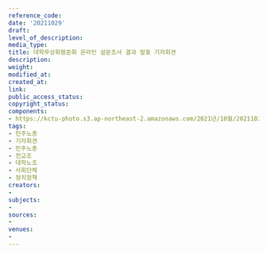 ```yaml
---
reference_code: 
date: '20211029'
draft: 
level_of_description: 
media_type: 
title: 대학무상화평준화 온라인 설문조사 결과 발표 기자회견
description: 
weight: 
modified_at: 
created_at: 
link: 
public_access_status: 
copyright_status: 
components:
- https://kctu-photo.s3.ap-northeast-2.amazonaws.com/2021년/10월/20211029-대학무상화평준화+온라인+설문조사+결과+발표+기자회견_민주노총_기자회견_민주노총_전교조_대학노조_사회단체_정치정책/_5D40248.jpg
tags:
- 민주노총
- 기자회견
- 민주노총
- 전교조
- 대학노조
- 사회단체
- 정치정책
creators:
- 
subjects:
- 
sources:
- 
venues:
- 
---
```

